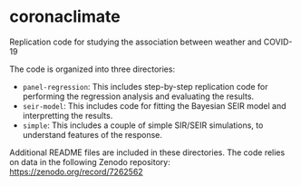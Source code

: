 # coronaclimate
Replication code for studying the association between weather and COVID-19

The code is organized into three directories:
 - `panel-regression`: This includes step-by-step replication code for performing the regression analysis and evaluating the results.
 - `seir-model`: This includes code for fitting the Bayesian SEIR model and interpretting the results.
 - `simple`: This includes a couple of simple SIR/SEIR simulations, to understand features of the response.
 
 Additional README files are included in these directories. The code relies on data in the following Zenodo repository: https://zenodo.org/record/7262562
